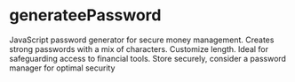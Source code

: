 # generateePassword
JavaScript password generator for secure money management. Creates strong passwords with a mix of characters. Customize length. Ideal for safeguarding access to financial tools. Store securely, consider a password manager for optimal security

